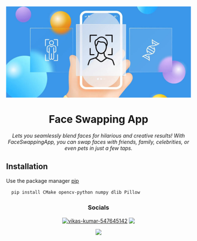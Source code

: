 <p align="center"><img src="https://github.com/pande17827/Face_Swapping_App/blob/main/App-with-face-recognition.jpg"></p>

<h1 align="center">Face Swapping App</h1>
<p align="center">
<i>Lets you seamlessly blend faces for hilarious and creative results! With FaceSwappingApp, you can swap faces with friends, family, celebrities, or even pets in just a few taps.</i><br></p>


## Installation

Use the package manager [pip](https://pip.pypa.io/en/stable/)

```bash
  pip install CMake opencv-python numpy dlib Pillow
```


<h3 align="center">Socials</h3>

<p align="center">
<a href="https://linkedin.com/in/vikas-kumar-547645142" target="blank"><img align="center" src="https://img.shields.io/badge/linkedin-0A66C2?style=for-the-badge&logo=linkedin&logoColor=white" alt="vikas-kumar-547645142" /></a>
<a href="https://twitter.com/pande17827" target="blank"><img align="center" src="https://img.shields.io/badge/twitter-1DA1F2?style=for-the-badge&logo=twitter&logoColor=white"  /></a>
</p>

<p align="center"><img src="https://i.ibb.co/RCq5VXf/Beige-Minimal-Personal-Make-Up-Artist-Logo.png"></p>


